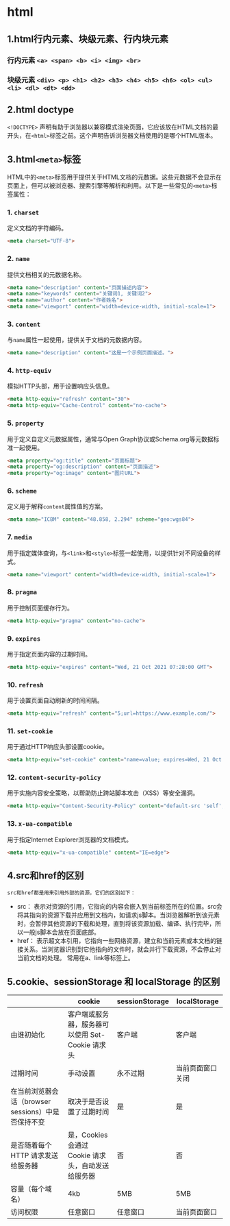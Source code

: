 # html

## 1.html行内元素、块级元素、行内块元素
### 行内元素 `<a> <span> <b> <i> <img> <br>`
### 块级元素 `<div> <p> <h1> <h2> <h3> <h4> <h5> <h6> <ol> <ul> <li> <dl> <dt> <dd>`

## 2.html doctype
`<!DOCTYPE>` 声明有助于浏览器以兼容模式渲染页面，它应该放在HTML文档的最开头，在`<html>`标签之前。这个声明告诉浏览器文档使用的是哪个HTML版本。

## 3.html`<meta>`标签
HTML中的`<meta>`标签用于提供关于HTML文档的元数据。这些元数据不会显示在页面上，但可以被浏览器、搜索引擎等解析和利用。以下是一些常见的`<meta>`标签属性：

### 1. `charset`
定义文档的字符编码。
```html
<meta charset="UTF-8">
```

### 2. `name`
提供文档相关的元数据名称。
```html
<meta name="description" content="页面描述内容">
<meta name="keywords" content="关键词1, 关键词2">
<meta name="author" content="作者姓名">
<meta name="viewport" content="width=device-width, initial-scale=1">
```

### 3. `content`
与`name`属性一起使用，提供关于文档的元数据内容。
```html
<meta name="description" content="这是一个示例页面描述。">
```

### 4. `http-equiv`
模拟HTTP头部，用于设置响应头信息。
```html
<meta http-equiv="refresh" content="30">
<meta http-equiv="Cache-Control" content="no-cache">
```

### 5. `property`
用于定义自定义元数据属性，通常与Open Graph协议或Schema.org等元数据标准一起使用。
```html
<meta property="og:title" content="页面标题">
<meta property="og:description" content="页面描述">
<meta property="og:image" content="图片URL">
```

### 6. `scheme`
定义用于解释`content`属性值的方案。
```html
<meta name="ICBM" content="48.858, 2.294" scheme="geo:wgs84">
```

### 7. `media`
用于指定媒体查询，与`<link>`和`<style>`标签一起使用，以提供针对不同设备的样式。
```html
<meta name="viewport" content="width=device-width, initial-scale=1">
```

### 8. `pragma`
用于控制页面缓存行为。
```html
<meta http-equiv="pragma" content="no-cache">
```

### 9. `expires`
用于指定页面内容的过期时间。
```html
<meta http-equiv="expires" content="Wed, 21 Oct 2021 07:28:00 GMT">
```

### 10. `refresh`
用于设置页面自动刷新的时间间隔。
```html
<meta http-equiv="refresh" content="5;url=https://www.example.com/">
```

### 11. `set-cookie`
用于通过HTTP响应头部设置cookie。
```html
<meta http-equiv="set-cookie" content="name=value; expires=Wed, 21 Oct 2021 07:28:00 GMT; path=/">
```

### 12. `content-security-policy`
用于实施内容安全策略，以帮助防止跨站脚本攻击（XSS）等安全漏洞。
```html
<meta http-equiv="Content-Security-Policy" content="default-src 'self'; script-src 'self' https://apis.google.com;">
```

### 13. `x-ua-compatible`
用于指定Internet Explorer浏览器的文档模式。
```html
<meta http-equiv="x-ua-compatible" content="IE=edge">
```

## 4.src和href的区别
	src和href都是用来引用外部的资源，它们的区别如下：

- src： 表示对资源的引用，它指向的内容会嵌入到当前标签所在的位置。src会将其指向的资源下载并应⽤到⽂档内，如请求js脚本。当浏览器解析到该元素时，会暂停其他资源的下载和处理，直到将该资源加载、编译、执⾏完毕，所以⼀般js脚本会放在页面底部。  
- href： 表示超文本引用，它指向一些网络资源，建立和当前元素或本文档的链接关系。当浏览器识别到它他指向的⽂件时，就会并⾏下载资源，不会停⽌对当前⽂档的处理。 常用在a、link等标签上。

## 5.cookie、sessionStorage 和 localStorage 的区别
| | cookie | sessionStorage | localStorage |
|----|----------------------------------|----------------|--------------|
| 由谁初始化 | 客户端或服务器，服务器可以使用 Set-Cookie 请求头| 客户端 | 客户端 |
| 过期时间 | 	手动设置 | 永不过期           | 当前页面窗口关闭 |
| 在当前浏览器会话（browser sessions）中是否保持不变 | 取决于是否设置了过期时间 | 是 | 是 |
| 是否随着每个 HTTP 请求发送给服务器 | 是，Cookies 会通过 Cookie 请求头，自动发送给服务器 | 否 | 否 |
| 容量（每个域名） | 4kb | 5MB | 5MB |
| 访问权限 | 任意窗口 | 任意窗口 | 当前页面窗口 |

